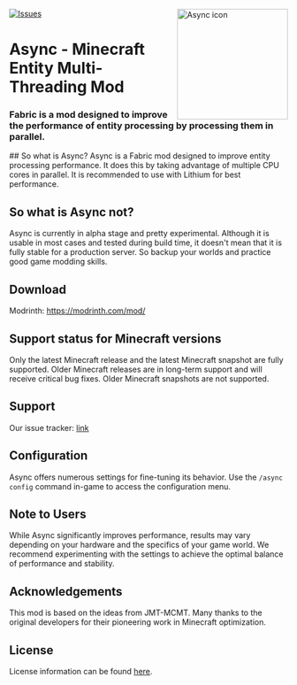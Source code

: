 [![Issues](https://img.shields.io/github/issues/AxalotLDev/Async?style=for-the-badge)](https://github.com/AxalotLDev/Async/issues)
<img width="200" src="https://github.com/AxalotLDev/Async/raw/ver/1.21.1/src/main/resources/assets/async/icon.png" alt="Async icon" align="right">
<div align="left">
<h1>Async - Minecraft Entity Multi-Threading Mod</h1>
<h3>Fabric is a mod designed to improve the performance of entity
processing by processing them in parallel.</h3>
</div>
## So what is Async?
Async is a Fabric mod designed to improve entity processing performance. It does this by taking advantage of multiple CPU cores in parallel. It is recommended to use with Lithium for best performance.

## So what is Async not?
Async is currently in alpha stage and pretty experimental.
Although it is usable in most cases and tested during build time, it doesn't mean that it is fully stable for a production server.
So backup your worlds and practice good game modding skills.

## Download
Modrinth: https://modrinth.com/mod/

## Support status for Minecraft versions
Only the latest Minecraft release and the latest Minecraft snapshot are fully supported. Older Minecraft releases are in long-term support and will receive critical bug fixes. Older Minecraft snapshots are not supported.

## Support
Our issue tracker: [link](https://path.to/your/logo.png)

## Configuration
Async offers numerous settings for fine-tuning its behavior. Use the `/async config` command in-game to access the configuration menu.

## Note to Users
While Async significantly improves performance, results may vary depending on your hardware and the specifics of your game world. We recommend experimenting with the settings to achieve the optimal balance of performance and stability.

## Acknowledgements
This mod is based on the ideas from JMT-MCMT. Many thanks to the original developers for their pioneering work in Minecraft optimization.

## License
License information can be found [here](/LICENSE).